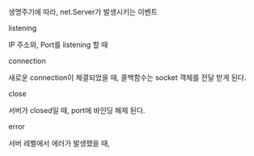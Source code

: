 생명주기에 따라,  net.Server가 발생시키는 이벤트

listening

IP 주소와, Port를 listening 할 때

connection

새로운 connection이 체결되었을 때, 콜백함수는 socket 객체를 전달 받게 된다.

close

서버가 closed일 때, port에 바인딩 해제 된다.

error

서버 레벨에서 에러가 발생했을 때, 